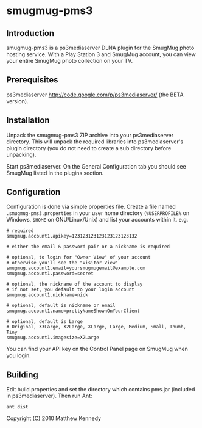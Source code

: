 smugmug-pms3 
============

Introduction
------------

smugmug-pms3 is a ps3mediaserver DLNA plugin for the SmugMug photo hosting 
service.  With a Play Station 3 and SmugMug account, you can view your 
entire SmugMug photo collection on your TV.

Prerequisites
-------------

ps3mediaserver http://code.google.com/p/ps3mediaserver/ (the BETA version).

Installation
------------

Unpack the smugmug-pms3 ZIP archive into your ps3mediaserver directory.  This
will unpack the required libraries into ps3mediaserver's plugin directory (you
do not need to create a sub directory before unpacking).

Start ps3mediaserver.  On the General Configuration tab you should see SmugMug
listed in the plugins section.

Configuration
-------------

Configuration is done via simple properties file.  Create a file named `.smugmug-pms3.properties` 
in your user home directory (`%USERPROFILE%` on Windows, `$HOME` on GNU/Linux/Unix) 
and list your accounts within it. e.g.

	# required
	smugmug.account1.apikey=123123123123123123123132

	# either the email & password pair or a nickname is required

	# optional, to login for "Owner View" of your account
	# otherwise you'll see the "Visitor View"
	smugmug.account1.email=yoursmugmugemail@example.com
	smugmug.account1.password=secret

	# optional, the nickname of the account to display
	# if not set, you default to your login account
	smugmug.account1.nickname=nick

	# optional, default is nickname or email
	smugmug.account1.name=prettyNameShownOnYourClient

	# optional, default is Large
	# Original, X3Large, X2Large, XLarge, Large, Medium, Small, Thumb, Tiny
	smugmug.account1.imagesize=X2Large
	
You can find your API key on the Control Panel page on SmugMug when you login.

Building
--------

Edit build.properties and set the directory which contains pms.jar (included 
in ps3mediaserver).  Then run Ant:

	ant dist


Copyright (C) 2010  Matthew Kennedy
